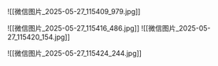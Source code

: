 
![[微信图片_2025-05-27_115409_979.jpg]]

![[微信图片_2025-05-27_115416_486.jpg]]
![[微信图片_2025-05-27_115420_154.jpg]]

![[微信图片_2025-05-27_115424_244.jpg]]
